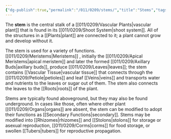 ```yaml
---
{"dg-publish":true,"permalink":"/011/0209/stems/","title":"Stems","tags":["BIOL412","BIOL320"],"created":"2024-10-03T23:09:01.000-07:00","updated":"2025-01-24T10:35:52.665-08:00"}
---
```


The **stem** is the central stalk of a [[011/0209/Vascular Plants\|vascular plant]] that is found in its [[011/0209/Shoot System\|shoot system]]. All of the structures in a [[Plants\|plant]] are connected to it; a plant cannot grow and develop without it.

The stem is used for a variety of functions. [[011/0209/Meristems\|Meristems]] , initially the [[011/0209/Apical Meristems\|apical meristem]] and later the formed [[011/0209/Axillary Buds\|axillary buds]], produce [[011/0209/Leaves\|leaves]]; the stem contains [[Vascular Tissue\|vascular tissue]] that connects through the [[011/0209/Petiole\|petioles]] and leaf [[Veins\|veins]] and transports water and nutrients to the leaves or sugar out of them. The stem also connects the leaves to the [[Roots\|roots]] of the plant.

Stems are typically found aboveground, but they may also be found underground. In cases like those, often where other plant [[011/0209/Organs\|organs]] are absent, the stem can be modified to adopt their functions as [[Secondary Functions\|secondary]]. Stems may be modified into [[Rhizomes\|rhizomes]] and [[Stolons\|stolons]] for storage or asexual reproduction, [[011/0209/Corms\|corms]] for food storage, or swollen [[Tubers\|tubers]] for reproductive propagation.